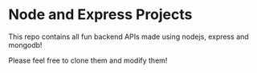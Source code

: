# Node and Express Projects

This repo contains all fun backend APIs made using nodejs, express and mongodb!

Please feel free to clone them and modify them!
